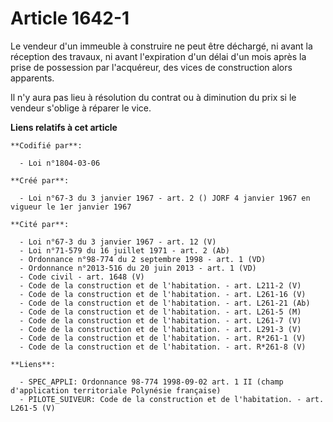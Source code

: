 # Article 1642-1

Le vendeur d'un immeuble à construire ne peut être déchargé, ni avant la réception des travaux, ni avant l'expiration d'un
délai d'un mois après la prise de possession par l'acquéreur, des vices de construction alors apparents.

Il n'y aura pas lieu à résolution du contrat ou à diminution du prix si le vendeur s'oblige à réparer le vice.

**Liens relatifs à cet article**

	**Codifié par**:

	  - Loi n°1804-03-06

	**Créé par**:

	  - Loi n°67-3 du 3 janvier 1967 - art. 2 () JORF 4 janvier 1967 en vigueur le 1er janvier 1967

	**Cité par**:

	  - Loi n°67-3 du 3 janvier 1967 - art. 12 (V)
	  - Loi n°71-579 du 16 juillet 1971 - art. 2 (Ab)
	  - Ordonnance n°98-774 du 2 septembre 1998 - art. 1 (VD)
	  - Ordonnance n°2013-516 du 20 juin 2013 - art. 1 (VD)
	  - Code civil - art. 1648 (V)
	  - Code de la construction et de l'habitation. - art. L211-2 (V)
	  - Code de la construction et de l'habitation. - art. L261-16 (V)
	  - Code de la construction et de l'habitation. - art. L261-21 (Ab)
	  - Code de la construction et de l'habitation. - art. L261-5 (M)
	  - Code de la construction et de l'habitation. - art. L261-7 (V)
	  - Code de la construction et de l'habitation. - art. L291-3 (V)
	  - Code de la construction et de l'habitation. - art. R*261-1 (V)
	  - Code de la construction et de l'habitation. - art. R*261-8 (V)

	**Liens**:

	  - SPEC_APPLI: Ordonnance 98-774 1998-09-02 art. 1 II (champ d'application territoriale Polynésie française)
	  - PILOTE_SUIVEUR: Code de la construction et de l'habitation. - art. L261-5 (V)
